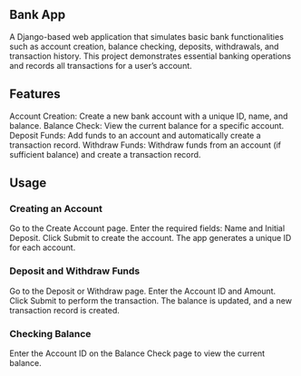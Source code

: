 ## Bank App
A Django-based web application that simulates basic bank functionalities such as account creation, balance checking, deposits, withdrawals, and transaction history. This project demonstrates essential banking operations and records all transactions for a user’s account.

## Features
Account Creation: Create a new bank account with a unique ID, name, and balance.
Balance Check: View the current balance for a specific account.
Deposit Funds: Add funds to an account and automatically create a transaction record.
Withdraw Funds: Withdraw funds from an account (if sufficient balance) and create a transaction record.


## Usage
### Creating an Account
Go to the Create Account page.
Enter the required fields: Name and Initial Deposit.
Click Submit to create the account. The app generates a unique ID for each account.

### Deposit and Withdraw Funds
Go to the Deposit or Withdraw page.
Enter the Account ID and Amount.
Click Submit to perform the transaction.
The balance is updated, and a new transaction record is created.

### Checking Balance
Enter the Account ID on the Balance Check page to view the current balance.
